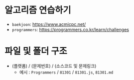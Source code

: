 # 알고리즘 연습하기
* ```baekjoon```: https://www.acmicpc.net/
* ```programmers```: https://programmers.co.kr/learn/challenges

# 파일 및 폴더 구조
* (플랫폼) / (문제번호) / (소스코드 및 문제링크)
  * 예시 :  ```Programmers``` / ```81301``` / ```81301.js```, ```81301.md```

